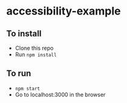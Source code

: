 # accessibility-example

## To install

- Clone this repo 
- Run `npm install`

## To run

- `npm start`
-  Go to localhost:3000 in the browser
